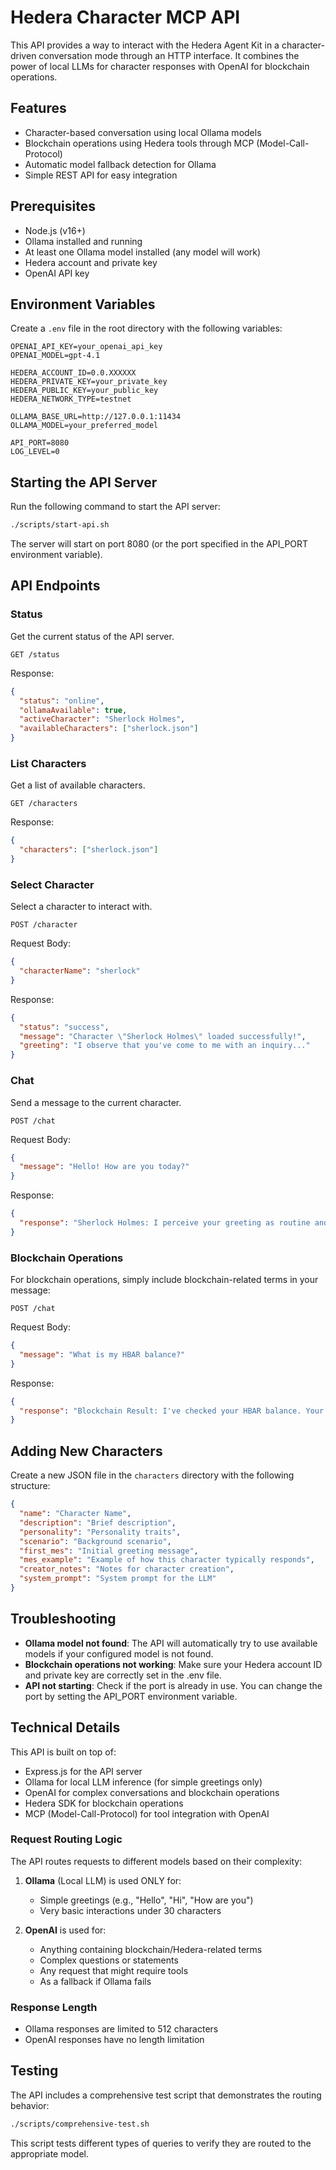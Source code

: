 # Hedera Character MCP API

This API provides a way to interact with the Hedera Agent Kit in a character-driven conversation mode through an HTTP interface. It combines the power of local LLMs for character responses with OpenAI for blockchain operations.

## Features

- Character-based conversation using local Ollama models
- Blockchain operations using Hedera tools through MCP (Model-Call-Protocol)
- Automatic model fallback detection for Ollama
- Simple REST API for easy integration

## Prerequisites

- Node.js (v16+)
- Ollama installed and running
- At least one Ollama model installed (any model will work)
- Hedera account and private key
- OpenAI API key

## Environment Variables

Create a `.env` file in the root directory with the following variables:

```
OPENAI_API_KEY=your_openai_api_key
OPENAI_MODEL=gpt-4.1

HEDERA_ACCOUNT_ID=0.0.XXXXXX
HEDERA_PRIVATE_KEY=your_private_key
HEDERA_PUBLIC_KEY=your_public_key
HEDERA_NETWORK_TYPE=testnet

OLLAMA_BASE_URL=http://127.0.0.1:11434
OLLAMA_MODEL=your_preferred_model

API_PORT=8080
LOG_LEVEL=0
```

## Starting the API Server

Run the following command to start the API server:

```bash
./scripts/start-api.sh
```

The server will start on port 8080 (or the port specified in the API_PORT environment variable).

## API Endpoints

### Status

Get the current status of the API server.

```
GET /status
```

Response:
```json
{
  "status": "online",
  "ollamaAvailable": true,
  "activeCharacter": "Sherlock Holmes",
  "availableCharacters": ["sherlock.json"]
}
```

### List Characters

Get a list of available characters.

```
GET /characters
```

Response:
```json
{
  "characters": ["sherlock.json"]
}
```

### Select Character

Select a character to interact with.

```
POST /character
```

Request Body:
```json
{
  "characterName": "sherlock"
}
```

Response:
```json
{
  "status": "success",
  "message": "Character \"Sherlock Holmes\" loaded successfully!",
  "greeting": "I observe that you've come to me with an inquiry..."
}
```

### Chat

Send a message to the current character.

```
POST /chat
```

Request Body:
```json
{
  "message": "Hello! How are you today?"
}
```

Response:
```json
{
  "response": "Sherlock Holmes: I perceive your greeting as routine and unremarkable, indicating no urgency or importance in our current interaction. However, I am always prepared for a case that may offer subtle hints of intrigue."
}
```

### Blockchain Operations

For blockchain operations, simply include blockchain-related terms in your message:

```
POST /chat
```

Request Body:
```json
{
  "message": "What is my HBAR balance?"
}
```

Response:
```json
{
  "response": "Blockchain Result: I've checked your HBAR balance. Your account 0.0.XXXXXX currently has 100 HBAR."
}
```

## Adding New Characters

Create a new JSON file in the `characters` directory with the following structure:

```json
{
  "name": "Character Name",
  "description": "Brief description",
  "personality": "Personality traits",
  "scenario": "Background scenario",
  "first_mes": "Initial greeting message",
  "mes_example": "Example of how this character typically responds",
  "creator_notes": "Notes for character creation",
  "system_prompt": "System prompt for the LLM"
}
```

## Troubleshooting

- **Ollama model not found**: The API will automatically try to use available models if your configured model is not found.
- **Blockchain operations not working**: Make sure your Hedera account ID and private key are correctly set in the .env file.
- **API not starting**: Check if the port is already in use. You can change the port by setting the API_PORT environment variable.

## Technical Details

This API is built on top of:
- Express.js for the API server
- Ollama for local LLM inference (for simple greetings only)
- OpenAI for complex conversations and blockchain operations
- Hedera SDK for blockchain operations
- MCP (Model-Call-Protocol) for tool integration with OpenAI

### Request Routing Logic

The API routes requests to different models based on their complexity:

1. **Ollama** (Local LLM) is used ONLY for:
   - Simple greetings (e.g., "Hello", "Hi", "How are you")
   - Very basic interactions under 30 characters

2. **OpenAI** is used for:
   - Anything containing blockchain/Hedera-related terms
   - Complex questions or statements
   - Any request that might require tools
   - As a fallback if Ollama fails

### Response Length

- Ollama responses are limited to 512 characters
- OpenAI responses have no length limitation

## Testing

The API includes a comprehensive test script that demonstrates the routing behavior:

```bash
./scripts/comprehensive-test.sh
```

This script tests different types of queries to verify they are routed to the appropriate model. 
